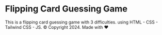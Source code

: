 # Flipping Card Guessing Game

This is a flipping card guessing game with 3 difficulties.
using HTML - CSS - Tailwind CSS - JS.
© Copyright 2024. Made with ❤️
